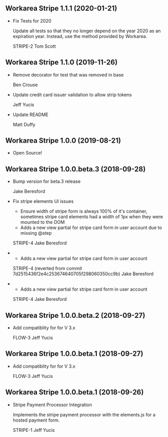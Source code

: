 Workarea Stripe 1.1.1 (2020-01-21)
--------------------------------------------------------------------------------

*   Fix Tests for 2020

    Update all tests so that they no longer depend on the year 2020 as an
    expiration year. Instead, use the  method provided by Workarea.

    STRIPE-2
    Tom Scott



Workarea Stripe 1.1.0 (2019-11-26)
--------------------------------------------------------------------------------

*   Remove decorator for test that was removed in base

    Ben Crouse

*   Update credit card issuer validation to allow strip tokens

    Jeff Yucis

*   Update README

    Matt Duffy



Workarea Stripe 1.0.0 (2019-08-21)
--------------------------------------------------------------------------------

*   Open Source!



Workarea Stripe 1.0.0.beta.3 (2018-09-28)
--------------------------------------------------------------------------------

*   Bump version for beta.3 release

    Jake Beresford

*   Fix stripe elements UI issues

    * Ensure width of stripe form is always 100% of it's container, sometimes stripe card elements had a width of 1px when they were mounted to the DOM
    * Adds a new view partial for stripe card form in user account due to missing @step

    STRIPE-4
    Jake Beresford

*   * Adds a new view partial for stripe card form in user account

    STRIPE-4 (reverted from commit 7d2515436f2e4c253674640705f298060350cc9b)
    Jake Beresford

*   * Adds a new view partial for stripe card form in user account

    STRIPE-4
    Jake Beresford



Workarea Stripe 1.0.0.beta.2 (2018-09-27)
--------------------------------------------------------------------------------

*   Add compatiblity for for V 3.x

    FLOW-3
    Jeff Yucis



Workarea Stripe 1.0.0.beta.1 (2018-09-27)
--------------------------------------------------------------------------------

*   Add compatiblity for for V 3.x

    FLOW-3
    Jeff Yucis



Workarea Stripe 1.0.0.beta.1 (2018-09-26)
--------------------------------------------------------------------------------

*   Stripe Payment Processor Integration

    Implements the stripe payment processor with the elements.js
    for a hosted payment form.

    STRIPE-1
    Jeff Yucis



